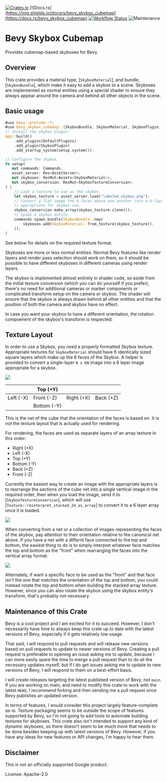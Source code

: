 [![Crates.io](https://img.shields.io/crates/v/bevy_skybox_cubemap.svg)](https://crates.io/crates/bevy_skybox_cubemap)
[![Docs.rs](https://img.shields.io/docsrs/bevy_skybox_cubemap](https://docs.rs/bevy_skybox_cubemap)
[![Workflow Status](https://github.com/google/bevy_skybox_cubemap/workflows/Rust/badge.svg)](https://github.com/google/bevy_skybox_cubemap/actions?query=workflow%3A%22Rust%22)
![Maintenance](https://img.shields.io/badge/maintenance-passively--maintained-yellowgreen.svg)

# Bevy Skybox Cubemap

Provides cubemap-based skyboxes for Bevy.

## Overview

This crate provides a material type, [`SkyboxMaterial`], and bundle, [`SkyboxBundle`], which
make it easy to add a skybox to a scene. Skyboxes are implemented as normal entities using a
special shader to ensure they always appear around the camera and behind all other objects in
the scene.

## Basic usage

```rust
#use bevy::prelude::*;
#use bevy_skybox_cubemap::{SkyboxBundle, SkyboxMaterial, SkyboxPlugin, SkyboxTextureConversion};
// Install the skybox plugin:
App::build()
    .add_plugins(DefaultPlugins)
    .add_plugin(SkyboxPlugin)
    .add_startup_system(setup.system());

// Configure the skybox.
fn setup(
   mut commands: Commands,
   asset_server: Res<AssetServer>,
   mut skyboxes: ResMut<Assets<SkyboxMaterial>>,
   mut skybox_conversion: ResMut<SkyboxTextureConversion>,
) {
    // Load a texture to use as the skybox.
    let skybox_texture = asset_server.load("labeled_skybox.png");
    // Convert a flat image the 6 faces above one another into a 6-layer array texture that's
    // appropriate for skybox use.
    skybox_conversion.make_array(skybox_texture.clone());
    // Spawn a skybox entity.
    commands.spawn_bundle(SkyboxBundle::new(
        skyboxes.add(SkyboxMaterial::from_texture(skybox_texture)),
    ));
}
```

See below for details on the required texture format.

Skyboxes are more or less normal entities. Normal Bevy features like render layers and render
pass selection should work on them, so it should be possible to have different skyboxes in
different cameras using render layers.

The skybox is implemented almost entirely in shader code, so aside from the initial texture
conversion (which you can do yourself if you prefer), there's no need for additional cameras or
marker components or complicated transform setup on the camera or skybox. The shader will ensure
that the skybox is always drawn behind all other entities and that the position of both the
camera and skybox have no effect.

In case you want your skybox to have a different orientation, the rotation compoenent of the skybox's
transform *is* respected.

## Texture Layout

In order to use a Skybox, you need a properly formatted Skybox texture. Appropriate textures for
`SkyboxMaterial` should have 6 identically sized square layers which make up the 6 faces of the
Skybox. A helper is provided to convert a single-layer `N x 6N` image into a 6 layer image
appropriate for a skybox.

<img src="https://raw.githubusercontent.com/google/bevy_skybox_cubemap/main/docimgs/expected_net.png" />

|           | Top (+Y)    |            |           |
|-----------|-------------|------------|-----------|
| Left (-X) | Front (-Z)  | Right (+X) | Back (+Z) |
|           | Bottom (-Y) |            |           |

This is the net of the cube that the orientation of the faces is based on. It is *not* the
texture layout that is actually used for rendering.

For rendering, the faces are used as separate layers of an array texture in this order:

* Right (+X)
* Left (-X)
* Top (+Y)
* Bottom (-Y)
* Back (+Z)
* Front (-Z)

Currently the easiest way to create an image with the appropriate layers is to rearrange the
sections of the cube net into a single vertical image in the required order, then when you load
the image, send it to [`SkyboxTextureConversion`], which will use
[`Texture::reinterpret_stacked_2d_as_array`] to convert it to a 6 layer array once it is loaded.

<img src="https://raw.githubusercontent.com/google/bevy_skybox_cubemap/main/docimgs/array_format.png" />

When converting from a net or a collection of images representing the faces of the skybox, pay
attention to their orientation relative to the canonical net above. If you have a net with a
differnt face connected to the top and bottom, the easiest thing to do is to simply interpret
whatever face matches the top and bottom as the "front" when rearranging the faces into the
vertical array format.

<img src="https://raw.githubusercontent.com/google/bevy_skybox_cubemap/main/docimgs/shifted_net.png" />

Alternately, if want a specific face to be used as the "front" and that face isn't the one that
matches the orientation of the top and bottom, you could instead rotate the top and bottom when
building the stacked array texture. However, since you can also rotate the skybox using the
skybox entity's transform, that's probably not necessary.

## Maintenance of this Crate

Bevy is a cool project and I am excited for it to succeed. However, I don't necessarily have
time to always keep this crate up to date with the latest versions of Bevy, especially if it
gets relatively low usage.

That said, I *will* respond to pull requests and will release new versions based on pull
requests to update to newer versions of Bevy. Creating a pull request is preferable to opening
an issue asking me to update, because I can more easily spare the time to merge a pull request
than to do all the necessary updates myself, but if I do get issues asking me to update to new
versions of Bevy, I will respond to them on a best-effort basis.

I will create releases targeting the latest published version of Bevy, not `main`. If you are
working on main, and need to modify this crate to work with the latest `HEAD`, I recommend
forking and then sending me a pull request once Bevy publishes an updated version.

In terms of features, I would consider this project largely feature-complete as-is. Texture
packaging seems to be outside the scope of features supported by Bevy, so I'm not going to add
tools to automate building textures for skyboxes. This crate also isn't intended to support any
kind of dynamic skyboxes, so there doesn't seem to be much more that needs to be done besides
keeping up with latest versions of Bevy. However, if you have any ideas for new features or API
changes, I'm happy to hear them.

## Disclaimer

This is not an officially supported Google product.

License: Apache-2.0
